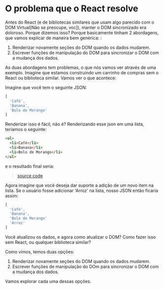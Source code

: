 # O problema que o React resolve

Antes do React (e de bibliotecas similares que usam algo parecido com o DOM Virtual[Não se preocupe, voc]), manter o DOM sincronizado
era doloroso. Porque dizemos isso? Porque basicamente tinham 2 abordagens, que vamos explicar de maneira bem 
genérica: :

1. Renderizar novamente seções do DOM quando os dados mudarem.
2. Escrever funções de manipulação do DOM para sincronizar o DOM com a mudança dos dados.

As duas abordagens tem problemas, o que nós vamos ver através de uma exemplo. Imagine que estamos construindo um 
carrinho de compras sem o React ou biblioteca similar. Vamos ver o que acontece: 

Imagine que você tem o seguinte JSON:

```javascript
[
  'Café',
  'Banana',
  'Bolo de Morango'
]
```

Renderizar isso é fácil, não é? Renderizando esse json em uma lista, teríamos o seguinte:

```html
<ul>
  <li>Café</li>
  <li>Banana</li>
  <li>Bolo de Morango</li>
</ul>
```

e o resultado final seria:

> [source code](https://jsfiddle.net/skillo/e2w540n6/#tabs=html,result)

Agora imagine que você deseja dar suporte a adição de um novo item na lista. 
Se o usuário fosse adicionar 'Arroz' na lista, nosso JSON então ficaria assim: 

```javascript
[
  'Café',
  'Banana',
  'Bolo de Morango'
  'Arroz'
]
```

Você atualizou os dados, e agora como atualizar o DOM? Como fazer isso sem React, ou qualquer biblioteca similar? 

Como vimos, temos duas opções:

1. Renderizar novamente seções do DOM quando os dados mudarem.
2. Escrever funções de manipulação do DOm para sincronizar o DOM com a mudança dos dados.

Vamos explorar cada uma dessas opções.